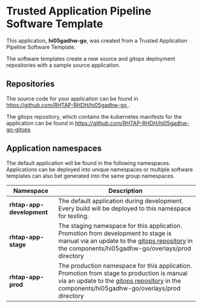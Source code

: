 # Trusted Application Pipeline Software Template

This application, **hi05gadhw-go**, was created from a Trusted Application Pipeline Software Template.

The software templates create a new source and gitops deployment repositories with a sample source application. 

## Repositories

The source code for your application can be found in [https://github.com/RHTAP-RHDH/hi05gadhw-go ](https://github.com/RHTAP-RHDH/hi05gadhw-go ).
 
The gitops repository, which contains the kubernetes manifests for the application can be found in 
[https://github.com/RHTAP-RHDH/hi05gadhw-go-gitops ](https://github.com/RHTAP-RHDH/hi05gadhw-go-gitops ) 

## Application namespaces 

The default application will be found in the following namespaces. Applications can be deployed into unique namespaces or multiple software templates can also bet generated into the same group namespaces.  

|  Namespace   |  Description   |  
| -------- | -------- |   
| **rhtap-app-development** | The default application during development. Every build will be deployed to this namespace for testing. | 
| **rhtap-app-stage** | The staging namespace for this application. Promotion from development to stage is manual via an update to the [gitops repository](https://github.com/RHTAP-RHDH/hi05gadhw-go-gitops ) in the components/hi05gadhw-go/overlays/prod directory |  
| **rhtap-app-prod** | The production namespace for this application. Promotion from stage to production is manual via an update to the [gitops repository](https://github.com/RHTAP-RHDH/hi05gadhw-go-gitops ) in the components/hi05gadhw-go/overlays/prod directory | 
